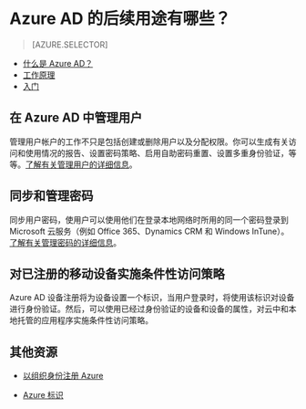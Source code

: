 <properties 
	pageTitle="Azure AD 的后续用途有哪些？ - Azure 教程" 
	description="介绍使用 Azure AD 可以完成的高级任务。" 
	services="active-directory" 
	documentationCenter="" 
	authors="curtand" 
	manager="terrylan" 
	editor=""/>

<tags 
	ms.service="active-directory" 
	ms.date="04/20/2015" 
	wacn.date="06/03/2016"/>

# Azure AD 的后续用途有哪些？

> [AZURE.SELECTOR]
- [什么是 Azure AD？](/documentation/articles/active-directory-whatis)
- [工作原理](/documentation/articles/active-directory-works)
- [入门](/documentation/articles/active-directory-get-started)


## 在 Azure AD 中管理用户

管理用户帐户的工作不只是包括创建或删除用户以及分配权限。你可以生成有关访问和使用情况的报告、设置密码策略、启用自助密码重置、设置多重身份验证，等等。[了解有关管理用户的详细信息](https://msdn.microsoft.com/zh-CN/library/azure/hh967609.aspx)。

## 同步和管理密码

同步用户密码，使用户可以使用他们在登录本地网络时所用的同一个密码登录到 Microsoft 云服务（例如 Office 365、Dynamics CRM 和 Windows InTune）。[了解有关管理密码的详细信息](/documentation/articles/active-directory-passwords/)。 

## 对已注册的移动设备实施条件性访问策略

Azure AD 设备注册将为设备设置一个标识，当用户登录时，将使用该标识对设备进行身份验证。然后，可以使用已经过身份验证的设备和设备的属性，对云中和本地托管的应用程序实施条件性访问策略。


## 其他资源

* [以组织身份注册 Azure](/documentation/articles/sign-up-organization)

* [Azure 标识](/documentation/articles/fundamentals-identity)




<!--HONumber=53-->
